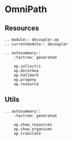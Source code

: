 # OmniPath

## Resources

```{eval-rst}
.. module:: decoupler.op
.. currentmodule:: decoupler

.. autosummary::
    :toctree: generated

    op.collectri
    op.dorothea
    op.hallmark
    op.progeny
    op.resource
```

## Utils

```{eval-rst}
.. autosummary::
    :toctree: generated

    op.show_resources
    op.show_organisms
    op.translate
```